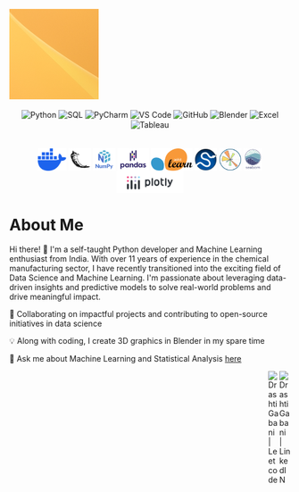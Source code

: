 ![image.png](assets/image.png)

<div align="center">
  <img align="center" alt="Python" height="50px" src="https://upload.wikimedia.org/wikipedia/commons/c/c3/Python-logo-notext.svg" />
  <img align="center" alt="SQL" height="50px" src="https://upload.wikimedia.org/wikipedia/commons/d/d7/Sql_data_base_with_logo.svg"/>
  <img align="center" alt="PyCharm" height="50px" src="https://upload.wikimedia.org/wikipedia/commons/1/1d/PyCharm_Icon.svg"/>
  <img align="center" alt="VS Code" height="50px" src="https://upload.wikimedia.org/wikipedia/commons/9/9a/Visual_Studio_Code_1.35_icon.svg"/>
  <img align="center" alt="GitHub" height="50px" src="https://upload.wikimedia.org/wikipedia/commons/9/91/Octicons-mark-github.svg" />
  <img align="center" alt="Blender" height="50px" src="https://upload.wikimedia.org/wikipedia/commons/0/0c/Blender_logo_no_text.svg" />
  <img align="center" alt="Excel" height="50px" src="https://upload.wikimedia.org/wikipedia/commons/3/34/Microsoft_Office_Excel_%282019–present%29.svg"/>
  <img align="center" alt="Tableau" height="50px" src="https://www.svgrepo.com/download/354428/tableau-icon.svg" />
</div>

</br>
</br>

<div align="center">
  <img align="center" alt="Docker" height="40px" src="/assets/Docker.svg"/>
  <img align="center" alt="Flask" height="40px" src="/assets/Flask.svg"/>
  <img align="center" alt="NumPy" height="40px" src="/assets/NumPy_name.svg"/>
  <img align="center" alt="Pandas" height="40px" src="/assets/Pandas_name.svg"/>
  <img align="center" alt="Scikit-learn" height="40px" src="/assets/scikit-learn.svg"/>
  <img align="center" alt="SciPy" height="40px" src="/assets/SciPy.svg"/>
  <img align="center" alt="matplotlin" height="40px" src="/assets/matplotlib.svg"/>
  <img align="center" alt="Seaborn" height="40px" src="/assets/Seaborn_name.svg"/>
  <img align="center" alt="Plotly" height="40px" src="/assets/Plotly_name.png"/>
</div>

# About Me

Hi there! 👋 I'm a self-taught Python developer and Machine Learning enthusiast from India. With over 11 years of experience in the chemical manufacturing sector, I have recently transitioned into the exciting field of Data Science and Machine Learning. I'm passionate about leveraging data-driven insights and predictive models to solve real-world problems and drive meaningful impact.

🎯 Collaborating on impactful projects and contributing to open-source initiatives in data science

💡 Along with coding, I create 3D graphics in Blender in my spare time

💬 Ask me about Machine Learning and Statistical Analysis [here](https://github.com/MathRunner7)

<a href="https://www.linkedin.com/in/dg10297/">
<img align="right" alt="Drashti Gabani | LinkedIN" width="20px" src="https://upload.wikimedia.org/wikipedia/commons/8/81/LinkedIn_icon.svg" />
</a>
<a href="https://leetcode.com/u/__my_username___">
<img align="right" alt="Drashti Gabani | Leetcode" width="20px" src="https://upload.wikimedia.org/wikipedia/commons/1/19/LeetCode_logo_black.png" />
</a>
